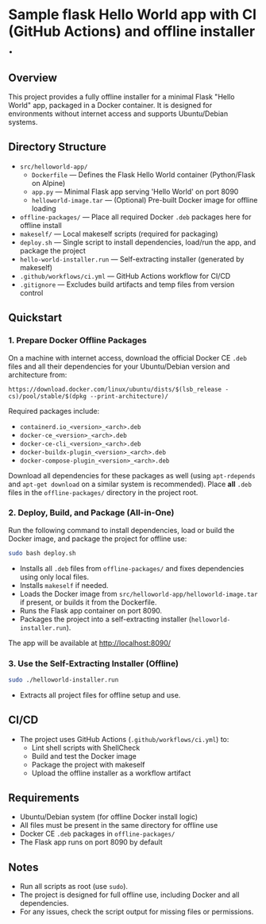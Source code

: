 # Sample flask Hello World app with CI (GitHub Actions) and offline installer .

## Overview

This project provides a fully offline installer for a minimal Flask "Hello World" app, packaged in a Docker container. It is designed for environments without internet access and supports Ubuntu/Debian systems.

## Directory Structure

- `src/helloworld-app/`
  - `Dockerfile` — Defines the Flask Hello World container (Python/Flask on Alpine)
  - `app.py` — Minimal Flask app serving 'Hello World' on port 8090
  - `helloworld-image.tar` — (Optional) Pre-built Docker image for offline loading
- `offline-packages/` — Place all required Docker `.deb` packages here for offline install
- `makeself/` — Local makeself scripts (required for packaging)
- `deploy.sh` — Single script to install dependencies, load/run the app, and package the project
- `hello-world-installer.run` — Self-extracting installer (generated by makeself)
- `.github/workflows/ci.yml` — GitHub Actions workflow for CI/CD
- `.gitignore` — Excludes build artifacts and temp files from version control

## Quickstart

### 1. Prepare Docker Offline Packages

On a machine with internet access, download the official Docker CE `.deb` files and all their dependencies for your Ubuntu/Debian version and architecture from:

```
https://download.docker.com/linux/ubuntu/dists/$(lsb_release -cs)/pool/stable/$(dpkg --print-architecture)/ 
```

Required packages include:
- `containerd.io_<version>_<arch>.deb`
- `docker-ce_<version>_<arch>.deb`
- `docker-ce-cli_<version>_<arch>.deb`
- `docker-buildx-plugin_<version>_<arch>.deb`
- `docker-compose-plugin_<version>_<arch>.deb`

Download all dependencies for these packages as well (using `apt-rdepends` and `apt-get download` on a similar system is recommended). Place **all** `.deb` files in the `offline-packages/` directory in the project root.

### 2. Deploy, Build, and Package (All-in-One)

Run the following command to install dependencies, load or build the Docker image, and package the project for offline use:

```sh
sudo bash deploy.sh
```
- Installs all `.deb` files from `offline-packages/` and fixes dependencies using only local files.
- Installs `makeself` if needed.
- Loads the Docker image from `src/helloworld-app/helloworld-image.tar` if present, or builds it from the Dockerfile.
- Runs the Flask app container on port 8090.
- Packages the project into a self-extracting installer (`helloworld-installer.run`).

The app will be available at [http://localhost:8090/](http://localhost:8090/)

### 3. Use the Self-Extracting Installer (Offline)

```sh
sudo ./helloworld-installer.run
```
- Extracts all project files for offline setup and use.

## CI/CD

- The project uses GitHub Actions (`.github/workflows/ci.yml`) to:
  - Lint shell scripts with ShellCheck
  - Build and test the Docker image
  - Package the project with makeself
  - Upload the offline installer as a workflow artifact

## Requirements

- Ubuntu/Debian system (for offline Docker install logic)
- All files must be present in the same directory for offline use
- Docker CE `.deb` packages in `offline-packages/`
- The Flask app runs on port 8090 by default

## Notes

- Run all scripts as root (use `sudo`).
- The project is designed for full offline use, including Docker and all dependencies.
- For any issues, check the script output for missing files or permissions.
